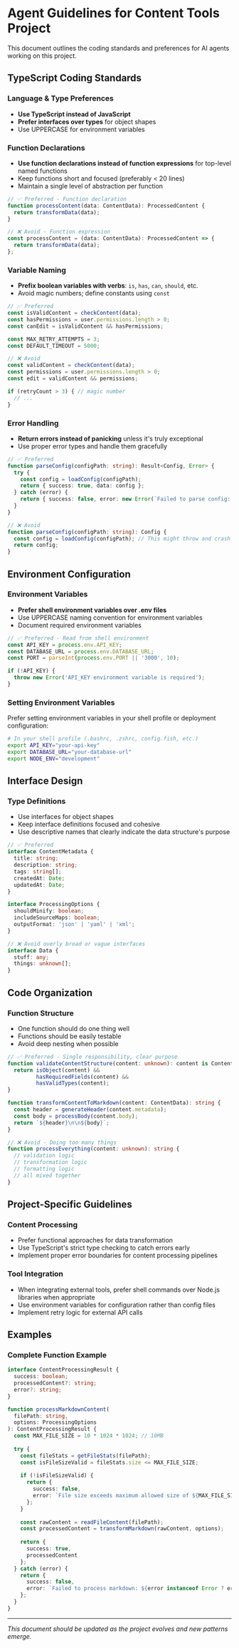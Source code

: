 # Agent Guidelines for Content Tools Project

This document outlines the coding standards and preferences for AI agents working on this project.

## TypeScript Coding Standards

### Language & Type Preferences
- **Use TypeScript instead of JavaScript**
- **Prefer interfaces over types** for object shapes
- Use UPPERCASE for environment variables

### Function Declarations
- **Use function declarations instead of function expressions** for top-level named functions
- Keep functions short and focused (preferably < 20 lines)
- Maintain a single level of abstraction per function

```typescript
// ✅ Preferred - Function declaration
function processContent(data: ContentData): ProcessedContent {
  return transformData(data);
}

// ❌ Avoid - Function expression
const processContent = (data: ContentData): ProcessedContent => {
  return transformData(data);
};
```

### Variable Naming
- **Prefix boolean variables with verbs**: `is`, `has`, `can`, `should`, etc.
- Avoid magic numbers; define constants using `const`

```typescript
// ✅ Preferred
const isValidContent = checkContent(data);
const hasPermissions = user.permissions.length > 0;
const canEdit = isValidContent && hasPermissions;

const MAX_RETRY_ATTEMPTS = 3;
const DEFAULT_TIMEOUT = 5000;

// ❌ Avoid
const validContent = checkContent(data);
const permissions = user.permissions.length > 0;
const edit = validContent && permissions;

if (retryCount > 3) { // magic number
  // ...
}
```

### Error Handling
- **Return errors instead of panicking** unless it's truly exceptional
- Use proper error types and handle them gracefully

```typescript
// ✅ Preferred
function parseConfig(configPath: string): Result<Config, Error> {
  try {
    const config = loadConfig(configPath);
    return { success: true, data: config };
  } catch (error) {
    return { success: false, error: new Error(`Failed to parse config: ${error.message}`) };
  }
}

// ❌ Avoid
function parseConfig(configPath: string): Config {
  const config = loadConfig(configPath); // This might throw and crash
  return config;
}
```

## Environment Configuration

### Environment Variables
- **Prefer shell environment variables over .env files**
- Use UPPERCASE naming convention for environment variables
- Document required environment variables

```typescript
// ✅ Preferred - Read from shell environment
const API_KEY = process.env.API_KEY;
const DATABASE_URL = process.env.DATABASE_URL;
const PORT = parseInt(process.env.PORT || '3000', 10);

if (!API_KEY) {
  throw new Error('API_KEY environment variable is required');
}
```

### Setting Environment Variables
Prefer setting environment variables in your shell profile or deployment configuration:

```bash
# In your shell profile (.bashrc, .zshrc, config.fish, etc.)
export API_KEY="your-api-key"
export DATABASE_URL="your-database-url"
export NODE_ENV="development"
```

## Interface Design

### Type Definitions
- Use interfaces for object shapes
- Keep interface definitions focused and cohesive
- Use descriptive names that clearly indicate the data structure's purpose

```typescript
// ✅ Preferred
interface ContentMetadata {
  title: string;
  description: string;
  tags: string[];
  createdAt: Date;
  updatedAt: Date;
}

interface ProcessingOptions {
  shouldMinify: boolean;
  includeSourceMaps: boolean;
  outputFormat: 'json' | 'yaml' | 'xml';
}

// ❌ Avoid overly broad or vague interfaces
interface Data {
  stuff: any;
  things: unknown[];
}
```

## Code Organization

### Function Structure
- One function should do one thing well
- Functions should be easily testable
- Avoid deep nesting when possible

```typescript
// ✅ Preferred - Single responsibility, clear purpose
function validateContentStructure(content: unknown): content is ContentData {
  return isObject(content) && 
         hasRequiredFields(content) && 
         hasValidTypes(content);
}

function transformContentToMarkdown(content: ContentData): string {
  const header = generateHeader(content.metadata);
  const body = processBody(content.body);
  return `${header}\n\n${body}`;
}

// ❌ Avoid - Doing too many things
function processEverything(content: unknown): string {
  // validation logic
  // transformation logic  
  // formatting logic
  // all mixed together
}
```

## Project-Specific Guidelines

### Content Processing
- Prefer functional approaches for data transformation
- Use TypeScript's strict type checking to catch errors early
- Implement proper error boundaries for content processing pipelines

### Tool Integration
- When integrating external tools, prefer shell commands over Node.js libraries when appropriate
- Use environment variables for configuration rather than config files
- Implement retry logic for external API calls

## Examples

### Complete Function Example
```typescript
interface ContentProcessingResult {
  success: boolean;
  processedContent?: string;
  error?: string;
}

function processMarkdownContent(
  filePath: string, 
  options: ProcessingOptions
): ContentProcessingResult {
  const MAX_FILE_SIZE = 10 * 1024 * 1024; // 10MB
  
  try {
    const fileStats = getFileStats(filePath);
    const isFileSizeValid = fileStats.size <= MAX_FILE_SIZE;
    
    if (!isFileSizeValid) {
      return {
        success: false,
        error: `File size exceeds maximum allowed size of ${MAX_FILE_SIZE} bytes`
      };
    }
    
    const rawContent = readFileContent(filePath);
    const processedContent = transformMarkdown(rawContent, options);
    
    return {
      success: true,
      processedContent
    };
  } catch (error) {
    return {
      success: false,
      error: `Failed to process markdown: ${error instanceof Error ? error.message : 'Unknown error'}`
    };
  }
}
```

---

*This document should be updated as the project evolves and new patterns emerge.*
